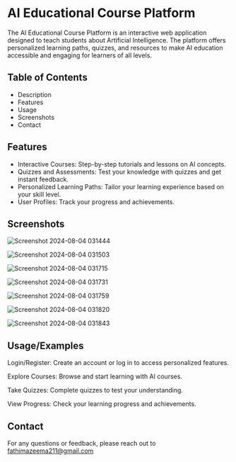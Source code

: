 
# AI Educational Course Platform

The AI Educational Course Platform is an interactive web application designed to teach students about Artificial Intelligence. The platform offers personalized learning paths, quizzes, and resources to make AI education accessible and engaging for learners of all levels.


## Table of Contents
- Description
- Features
- Usage
- Screenshots
- Contact
## Features

- Interactive Courses: Step-by-step tutorials and lessons on AI concepts.
- Quizzes and Assessments: Test your knowledge with quizzes and get instant feedback.
- Personalized Learning Paths: Tailor your learning experience based on your skill level.
- User Profiles: Track your progress and achievements.


## Screenshots

![Screenshot 2024-08-04 031444](https://github.com/user-attachments/assets/f8b01fd1-3fc2-4ccb-927a-a375afb26ddd)

![Screenshot 2024-08-04 031503](https://github.com/user-attachments/assets/206fc41a-ec8a-4fcc-a065-7b9d2b5c028a)

![Screenshot 2024-08-04 031715](https://github.com/user-attachments/assets/f916ebed-5289-4faa-94bd-efa7cb1a04af)

![Screenshot 2024-08-04 031731](https://github.com/user-attachments/assets/8f44f030-17a4-40c9-b6cd-bf6ca9103326)

![Screenshot 2024-08-04 031759](https://github.com/user-attachments/assets/4d660eab-197e-4435-acfd-51d125982ec9)

![Screenshot 2024-08-04 031820](https://github.com/user-attachments/assets/638b27ab-8cc5-467e-94c6-14732ac07039)

![Screenshot 2024-08-04 031843](https://github.com/user-attachments/assets/6b6c8471-d361-4005-8473-8e7728b42293)


## Usage/Examples

Login/Register: Create an account or log in to access personalized features.

Explore Courses: Browse and start learning with AI courses.

Take Quizzes: Complete quizzes to test your understanding.

View Progress: Check your learning progress and achievements.

## Contact

For any questions or feedback, please reach out to 
fathimazeema211@gmail.com
